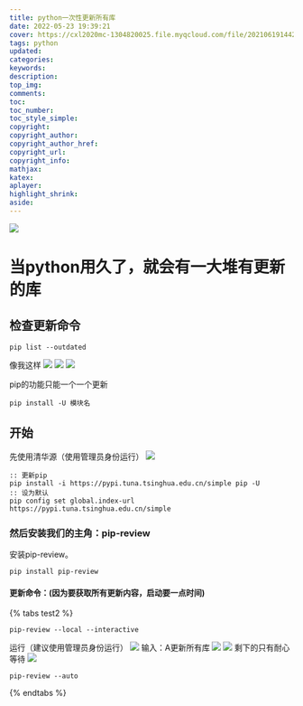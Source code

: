 ```yaml
---
title: python一次性更新所有库
date: 2022-05-23 19:39:21
cover: https://cxl2020mc-1304820025.file.myqcloud.com/file/20210619144236.jpeg
tags: python
updated:
categories:
keywords:
description:
top_img:
comments:
toc:
toc_number:
toc_style_simple:
copyright:
copyright_author:
copyright_author_href:
copyright_url:
copyright_info:
mathjax:
katex:
aplayer:
highlight_shrink:
aside:
---
```


![](https://cxl2020mc-1304820025.file.myqcloud.com/file/20210619144249.jpeg)

# 当python用久了，就会有一大堆有更新的库

## 检查更新命令

```
pip list --outdated
```

像我这样
![](https://cxl2020mc-1304820025.file.myqcloud.com/file/20210619142223.png)
![](https://cxl2020mc-1304820025.file.myqcloud.com/file/20210619142316.png)
![](https://cxl2020mc-1304820025.file.myqcloud.com/file/20210619142345.png)

pip的功能只能一个一个更新

```
pip install -U 模块名
```

## 开始

先使用清华源（使用管理员身份运行）
[![](https://cxl2020mc-1304820025.file.myqcloud.com/file/20210619144441.png)](https://mirrors.tuna.tsinghua.edu.cn/help/pypi/)

```
:: 更新pip
pip install -i https://pypi.tuna.tsinghua.edu.cn/simple pip -U
:: 设为默认
pip config set global.index-url https://pypi.tuna.tsinghua.edu.cn/simple
```

### 然后安装我们的主角：pip-review

安装pip-review。

```
pip install pip-review
```

#### 更新命令：(因为要获取所有更新内容，启动要一点时间)

{% tabs test2 %}

<!-- tab 全自动更新所有库 -->

```
pip-review --local --interactive
```

运行（建议使用管理员身份运行）
![](https://cxl2020mc-1304820025.file.myqcloud.com/file/20210619143505.png)
输入：A更新所有库
![](https://cxl2020mc-1304820025.file.myqcloud.com/file/20210619143610.png)
![](https://cxl2020mc-1304820025.file.myqcloud.com/file/20210619143729.png)
剩下的只有耐心等待
![](https://cxl2020mc-1304820025.file.myqcloud.com/file/gq.gif)

<!-- endtab -->

<!-- tab 第二种方法(可以选择更新哪个) -->

```
pip-review --auto
```

<!-- endtab -->

{% endtabs %}

